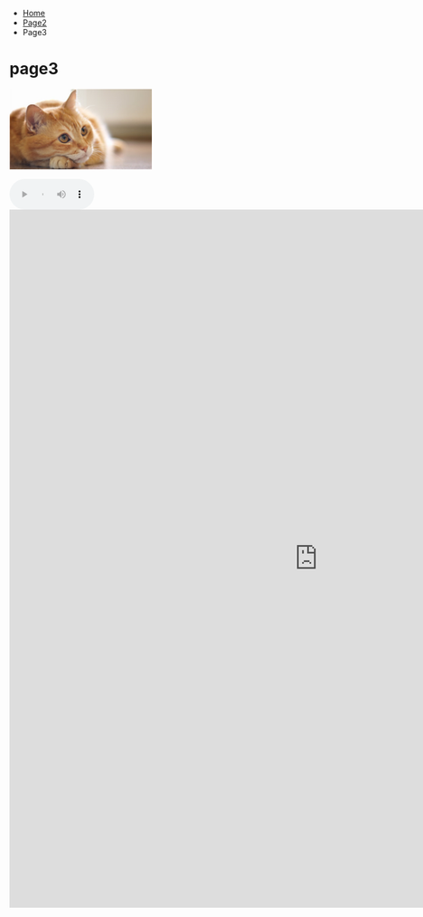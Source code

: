 <ul class="breadcrumb">
  <li><a href="index.html">Home</a></li>
  <li><a href="page2.html">Page2</a></li>
  <li>Page3</li>
</ul>
<h1>page3 </h1>
 
<p>
  <img src="img/Cat.jpg" style="width:50%;" />
  </p>




<audio controls style="width: 150px; display: block;" >

<source src="<iframe src="https://archive.org/embed/untitled_20171205_2012" width="560" height="384" frameborder="0" webkitallowfullscreen="true" mozallowfullscreen="true" allowfullscreen></iframe>.ogg" type="audio/ogg" >

<source src="<iframe src="https://archive.org/embed/untitled_20171205_2012" width="560" height="384" frameborder="0" webkitallowfullscreen="true" mozallowfullscreen="true" allowfullscreen></iframe>.mp3" type="audio/mpeg">

<br />Your browser does not support the audio element.<br />

</audio>

<iframe src="https://h5p.org/h5p/embed/152547" width="1090" height="1234" frameborder="0" allowfullscreen="allowfullscreen"></iframe><script src="https://h5p.org/sites/all/modules/h5p/library/js/h5p-resizer.js" charset="UTF-8"></script>
